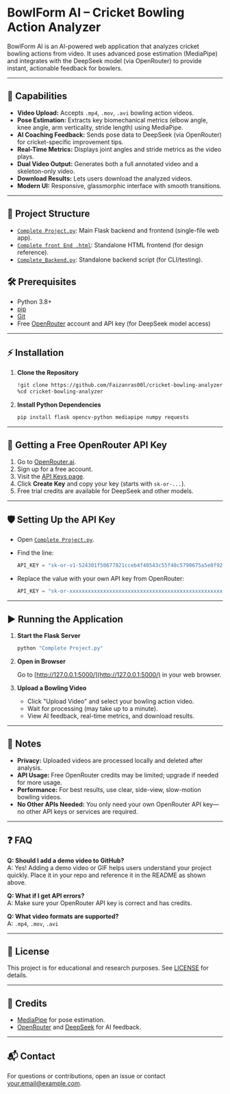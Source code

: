 # BowlForm AI – Cricket Bowling Action Analyzer

BowlForm AI is an AI-powered web application that analyzes cricket bowling actions from video. It uses advanced pose estimation (MediaPipe) and integrates with the DeepSeek model (via OpenRouter) to provide instant, actionable feedback for bowlers.

---

## 🚀 Capabilities

- **Video Upload:** Accepts `.mp4`, `.mov`, `.avi` bowling action videos.
- **Pose Estimation:** Extracts key biomechanical metrics (elbow angle, knee angle, arm verticality, stride length) using MediaPipe.
- **AI Coaching Feedback:** Sends pose data to DeepSeek (via OpenRouter) for cricket-specific improvement tips.
- **Real-Time Metrics:** Displays joint angles and stride metrics as the video plays.
- **Dual Video Output:** Generates both a full annotated video and a skeleton-only video.
- **Download Results:** Lets users download the analyzed videos.
- **Modern UI:** Responsive, glassmorphic interface with smooth transitions.

---

## 📂 Project Structure

- [`Complete Project.py`](Complete%20Project.py): Main Flask backend and frontend (single-file web app).
- [`Complete front End .html`](Complete%20front%20End%20.html): Standalone HTML frontend (for design reference).
- [`Complete_Backend.py`](Complete_Backend.py): Standalone backend script (for CLI/testing).


## 🛠️ Prerequisites

- Python 3.8+
- [pip](https://pip.pypa.io/en/stable/)
- [Git](https://git-scm.com/)
- Free [OpenRouter](https://openrouter.ai/) account and API key (for DeepSeek model access)

---

## ⚡ Installation

1. **Clone the Repository**

   ```sh
   !git clone https://github.com/Faizanras00l/cricket-bowling-analyzer.git
   %cd cricket-bowling-analyzer
   ```

2. **Install Python Dependencies**

   ```sh
   pip install flask opencv-python mediapipe numpy requests
   ```

---

## 🔑 Getting a Free OpenRouter API Key

1. Go to [OpenRouter.ai](https://openrouter.ai/).
2. Sign up for a free account.
3. Visit the [API Keys page](https://openrouter.ai/keys).
4. Click **Create Key** and copy your key (starts with `sk-or-...`).
5. Free trial credits are available for DeepSeek and other models.

---

## 🛡️ Setting Up the API Key

- Open [`Complete Project.py`](Complete%20Project.py).
- Find the line:

  ```python
  API_KEY = "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"
  ```

- Replace the value with your own API key from OpenRouter:

  ```python
  API_KEY = "sk-or-xxxxxxxxxxxxxxxxxxxxxxxxxxxxxxxxxxxxxxxxxxxxxxxxxxxxxxxxxxxx"
  ```

---

## ▶️ Running the Application

1. **Start the Flask Server**

   ```sh
   python "Complete Project.py"
   ```

2. **Open in Browser**

   Go to [http://127.0.0.1:5000/](http://127.0.0.1:5000/) in your web browser.

3. **Upload a Bowling Video**

   - Click "Upload Video" and select your bowling action video.
   - Wait for processing (may take up to a minute).
   - View AI feedback, real-time metrics, and download results.

---

## 📝 Notes

- **Privacy:** Uploaded videos are processed locally and deleted after analysis.
- **API Usage:** Free OpenRouter credits may be limited; upgrade if needed for more usage.
- **Performance:** For best results, use clear, side-view, slow-motion bowling videos.
- **No Other APIs Needed:** You only need your own OpenRouter API key—no other API keys or services are required.

---

## ❓ FAQ

**Q: Should I add a demo video to GitHub?**  
A: Yes! Adding a demo video or GIF helps users understand your project quickly. Place it in your repo and reference it in the README as shown above.

**Q: What if I get API errors?**  
A: Make sure your OpenRouter API key is correct and has credits.

**Q: What video formats are supported?**  
A: `.mp4`, `.mov`, `.avi`

---

## 📄 License

This project is for educational and research purposes. See [LICENSE](LICENSE) for details.

---

## 🙏 Credits

- [MediaPipe](https://mediapipe.dev/) for pose estimation.
- [OpenRouter](https://openrouter.ai/) and [DeepSeek](https://deepseek.com/) for AI feedback.

---

## 📬 Contact


For questions or contributions, open an issue or contact [your.email@example.com](mailto:your.email@example.com).
